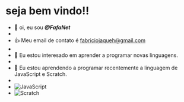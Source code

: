 # seja bem vindo!!
- 👋 oi, eu sou **_@FafaNet_**
- 
- 👍 Meu email de contato é fabriciojaqueh@gmail.com
- 
- 👀 Eu estou interesado em aprender a programar novas linguagens.
- 
- 🌱 Eu estou aprendendo a programar recentemente a linguagem de JavaScript e Scratch.
- 
- ![JavaScript](https://img.shields.io/badge/JavaScript-323330?style=for-the-badge&logo=javascript&logoColor=F7DF1E)
- ![Scratch](https://img.shields.io/badge/Scratch-4D97FF?style=for-the-badge&logo=Scratch&logoColor=white)
